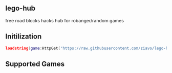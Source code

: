 ## lego-hub
free road blocks hacks hub for robanger/random games

## Initilization
```lua
loadstring(game:HttpGet("https://raw.githubusercontent.com/ziavo/lego-hub/main/loader.lua"))()
```
## Supported Games